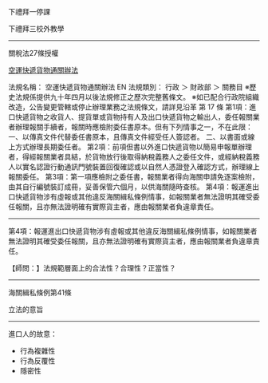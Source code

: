 下禮拜一停課

下禮拜三校外教學


---



關稅法27條授權



[空運快遞貨物通關辦法](https://law.moj.gov.tw/LawClass/LawAll.aspx?pcode=G0350064)


法規名稱：	空運快遞貨物通關辦法 EN
法規類別：	行政 ＞ 財政部 ＞ 關務目
※歷史法規係提供九十年四月以後法規修正之歷次完整舊條文。
※如已配合行政院組織改造，公告變更管轄或停止辦理業務之法規條文，請詳見沿革
第 17 條
第1項：進口快遞貨物之收貨人、提貨單或貨物持有人及出口快遞貨物之輸出人，委任報關業者辦理報關手續者，報關時應檢附委任書原本。但有下列情事之一，不在此限：
一、以傳真文件代替委任書原本，且傳真文件經受任人簽認者。
二、以書面或線上方式辦理長期委任者。
第2項：前項但書以外進口快遞貨物以簡易申報單辦理者，得經報關業者具結，於貨物放行後取得納稅義務人之委任文件，或經納稅義務人以實名認證行動通訊門號裝置回復確認或以自然人憑證登入確認方式，辦理線上報關委任。
第3項：第一項應檢附之委任書，報關業者得向海關申請免逐案檢附，由其自行編號裝訂成冊，妥善保管六個月，以供海關隨時查核。
第4項：報運進出口快遞貨物涉有虛報或其他違反海關緝私條例情事，如報關業者無法證明其確受委任報關，且亦無法證明確有實際貨主者，應由報關業者負違章責任。


---


第4項：報運進出口快遞貨物涉有虛報或其他違反海關緝私條例情事，如報關業者無法證明其確受委任報關，且亦無法證明確有實際貨主者，應由報關業者負違章責任。


【師問：】法規範層面上的合法性？合理性？正當性？






----


海關緝私條例第41條



立法的意旨

---


進口人的故意：

- 行為複雜性
- 行為反覆性
- 隱密性

